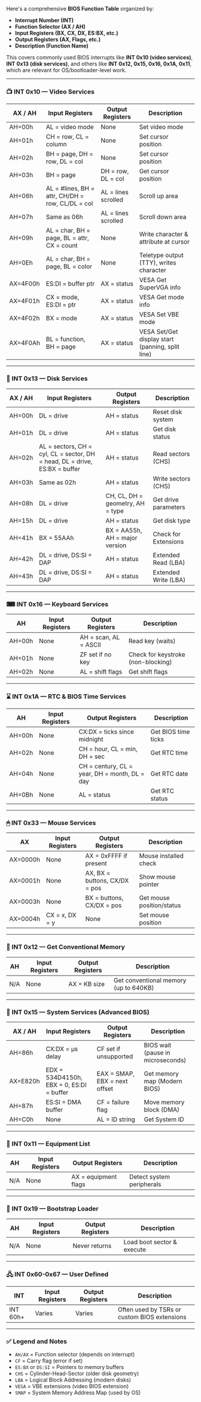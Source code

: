 Here's a comprehensive **BIOS Function Table** organized by:

* **Interrupt Number (INT)**
* **Function Selector (AX / AH)**
* **Input Registers (BX, CX, DX, ES\:BX, etc.)**
* **Output Registers (AX, Flags, etc.)**
* **Description (Function Name)**

This covers commonly used BIOS interrupts like **INT 0x10 (video services)**, **INT 0x13 (disk services)**, and others like **INT 0x12, 0x15, 0x16, 0x1A, 0x11**, which are relevant for OS/bootloader-level work.

---

### 📺 INT 0x10 — Video Services

| AX / AH  | Input Registers                                  | Output Registers    | Description                                      |
| -------- | ------------------------------------------------ | ------------------- | ------------------------------------------------ |
| AH=00h   | AL = video mode                                  | None                | Set video mode                                   |
| AH=01h   | CH = row, CL = column                            | None                | Set cursor position                              |
| AH=02h   | BH = page, DH = row, DL = col                    | None                | Set cursor position                              |
| AH=03h   | BH = page                                        | DH = row, DL = col  | Get cursor position                              |
| AH=06h   | AL = #lines, BH = attr, CH/DH = row, CL/DL = col | AL = lines scrolled | Scroll up area                                   |
| AH=07h   | Same as 06h                                      | AL = lines scrolled | Scroll down area                                 |
| AH=09h   | AL = char, BH = page, BL = attr, CX = count      | None                | Write character & attribute at cursor            |
| AH=0Eh   | AL = char, BH = page, BL = color                 | None                | Teletype output (TTY), writes character          |
| AX=4F00h | ES\:DI = buffer ptr                              | AX = status         | VESA Get SuperVGA info                           |
| AX=4F01h | CX = mode, ES\:DI = ptr                          | AX = status         | VESA Get mode info                               |
| AX=4F02h | BX = mode                                        | AX = status         | VESA Set VBE mode                                |
| AX=4F0Ah | BL = function, BH = page                         | AX = status         | VESA Set/Get display start (panning, split line) |

---

### 💽 INT 0x13 — Disk Services

| AX / AH | Input Registers                                                             | Output Registers                 | Description          |
| ------- | --------------------------------------------------------------------------- | -------------------------------- | -------------------- |
| AH=00h  | DL = drive                                                                  | AH = status                      | Reset disk system    |
| AH=01h  | DL = drive                                                                  | AH = status                      | Get disk status      |
| AH=02h  | AL = sectors, CH = cyl, CL = sector, DH = head, DL = drive, ES\:BX = buffer | AH = status                      | Read sectors (CHS)   |
| AH=03h  | Same as 02h                                                                 | AH = status                      | Write sectors (CHS)  |
| AH=08h  | DL = drive                                                                  | CH, CL, DH = geometry, AH = type | Get drive parameters |
| AH=15h  | DL = drive                                                                  | AH = status                      | Get disk type        |
| AH=41h  | BX = 55AAh                                                                  | BX = AA55h, AH = major version   | Check for Extensions |
| AH=42h  | DL = drive, DS\:SI = DAP                                                    | AH = status                      | Extended Read (LBA)  |
| AH=43h  | DL = drive, DS\:SI = DAP                                                    | AH = status                      | Extended Write (LBA) |

---

### ⌨ INT 0x16 — Keyboard Services

| AH     | Input Registers | Output Registers      | Description                        |
| ------ | --------------- | --------------------- | ---------------------------------- |
| AH=00h | None            | AH = scan, AL = ASCII | Read key (waits)                   |
| AH=01h | None            | ZF set if no key      | Check for keystroke (non-blocking) |
| AH=02h | None            | AL = shift flags      | Get shift flags                    |

---

### ⌛ INT 0x1A — RTC & BIOS Time Services

| AH     | Input Registers | Output Registers                              | Description         |
| ------ | --------------- | --------------------------------------------- | ------------------- |
| AH=00h | None            | CX\:DX = ticks since midnight                 | Get BIOS time ticks |
| AH=02h | None            | CH = hour, CL = min, DH = sec                 | Get RTC time        |
| AH=04h | None            | CH = century, CL = year, DH = month, DL = day | Get RTC date        |
| AH=0Bh | None            | AL = status                                   | Get RTC status      |

---

### 🖱 INT 0x33 — Mouse Services

| AX       | Input Registers | Output Registers              | Description               |
| -------- | --------------- | ----------------------------- | ------------------------- |
| AX=0000h | None            | AX = 0xFFFF if present        | Mouse installed check     |
| AX=0001h | None            | AX, BX = buttons, CX/DX = pos | Show mouse pointer        |
| AX=0003h | None            | BX = buttons, CX/DX = pos     | Get mouse position/status |
| AX=0004h | CX = x, DX = y  | None                          | Set mouse position        |

---

### 📄 INT 0x12 — Get Conventional Memory

| AH  | Input Registers | Output Registers | Description                           |
| --- | --------------- | ---------------- | ------------------------------------- |
| N/A | None            | AX = KB size     | Get conventional memory (up to 640KB) |

---

### 🧠 INT 0x15 — System Services (Advanced BIOS)

| AX / AH  | Input Registers                           | Output Registers              | Description                       |
| -------- | ----------------------------------------- | ----------------------------- | --------------------------------- |
| AH=86h   | CX\:DX = µs delay                         | CF set if unsupported         | BIOS wait (pause in microseconds) |
| AX=E820h | EDX = 534D4150h, EBX = 0, ES\:DI = buffer | EAX = SMAP, EBX = next offset | Get memory map (Modern BIOS)      |
| AH=87h   | ES\:SI = DMA buffer                       | CF = failure flag             | Move memory block (DMA)           |
| AH=C0h   | None                                      | AL = ID string                | Get System ID                     |

---

### 🧱 INT 0x11 — Equipment List

| AH  | Input Registers | Output Registers     | Description               |
| --- | --------------- | -------------------- | ------------------------- |
| N/A | None            | AX = equipment flags | Detect system peripherals |

---

### 🧠 INT 0x19 — Bootstrap Loader

| AH  | Input Registers | Output Registers | Description                |
| --- | --------------- | ---------------- | -------------------------- |
| N/A | None            | Never returns    | Load boot sector & execute |

---

### 🖧 INT 0x60-0x67 — User Defined

| INT      | Input Registers | Output Registers | Description                                  |
| -------- | --------------- | ---------------- | -------------------------------------------- |
| INT 60h+ | Varies          | Varies           | Often used by TSRs or custom BIOS extensions |

---

### ✅ Legend and Notes

* `AH/AX` = Function selector (depends on interrupt)
* `CF` = Carry flag (error if set)
* `ES:BX` or `DS:SI` = Pointers to memory buffers
* `CHS` = Cylinder-Head-Sector (older disk geometry)
* `LBA` = Logical Block Addressing (modern disks)
* `VESA` = VBE extensions (video BIOS extension)
* `SMAP` = System Memory Address Map (used by OS)
